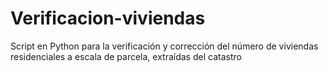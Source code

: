 # Verificacion-viviendas
Script en Python para la verificación y corrección del número de viviendas residenciales a escala de parcela, extraídas del catastro
